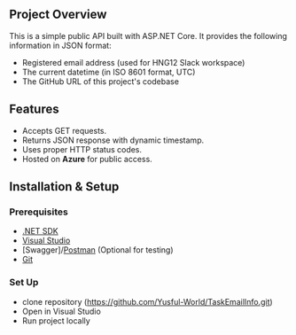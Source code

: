 ## Project Overview
This is a simple public API built with ASP.NET Core. It provides the following information in JSON format:
- Registered email address (used for HNG12 Slack workspace)
- The current datetime (in ISO 8601 format, UTC)
- The GitHub URL of this project's codebase

## Features
- Accepts GET requests.
- Returns JSON response with dynamic timestamp.
- Uses proper HTTP status codes. 
- Hosted on **Azure** for public access.

## Installation & Setup
### Prerequisites
- [.NET SDK](https://dotnet.microsoft.com/en-us/download)
- [Visual Studio](https://visualstudio.microsoft.com/)
- [Swagger]/[Postman](https://www.postman.com/) (Optional for testing)
- [Git](https://git-scm.com/)

### Set Up
- clone repository (https://github.com/Yusful-World/TaskEmailInfo.git)
- Open in Visual Studio
- Run project locally